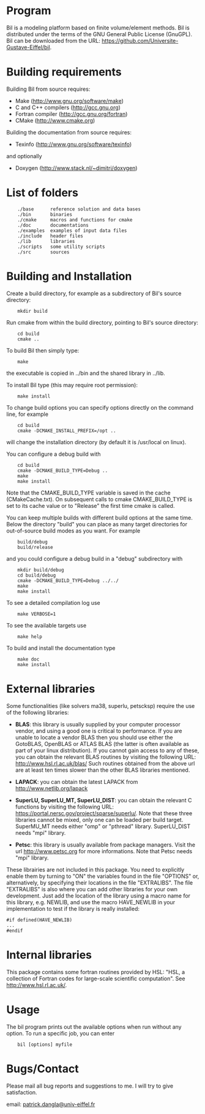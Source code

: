 Program
=======

Bil is a modeling platform based on finite volume/element methods. Bil is distributed under the terms of the GNU General Public License (GnuGPL). Bil can be downloaded from the URL: <https://github.com/Universite-Gustave-Eiffel/bil>.


Building requirements
=====================

Building Bil from source requires:

  - Make (<http://www.gnu.org/software/make>)
  - C and C++ compilers (<http://gcc.gnu.org>)
  - Fortran compiler (<http://gcc.gnu.org/fortran>)<!-- Building Bil on system other than Linux-based OS requires in addition -->
  - CMake (<http://www.cmake.org>)

Building the documentation from source requires:

  - Texinfo (<http://www.gnu.org/software/texinfo>)
  
and optionally

  - Doxygen (<http://www.stack.nl/~dimitri/doxygen>)
  

List of folders
===============

        ./base      reference solution and data bases
        ./bin       binaries
        ./cmake     macros and functions for cmake
        ./doc       documentations
        ./examples  examples of input data files
        ./include   header files
        ./lib       libraries
        ./scripts   some utility scripts
        ./src       sources


Building and Installation
=========================

<!--
There are two methods to build Bil from the command line:

  - from make (native method suited for linux-based OS)
  - from cmake (suited for any OS like Windows or MacOS)
  

1. Build Bil from make (deprecated method)
------------------------------------------
To build Bil and/or the documentation, use the following commands from the Bil's source directory:

        make      (build the binary file bil and the documentation)  
        make bin  (build the binary file only)  
        make doc  (build the documentation only)  

The binary file is created in the folder `./bin`, the documentation (files info, ps, pdf, txt, html) is created in `./doc`.

To install Bil, use the following commands (requires root permission):

        sudo make install      (install the binary and the documentation)  
        sudo make install-bin  (install the binary only)  
        sudo make install-doc  (install the documentation only)  

By default the files are installed in PREFIX = /usr/local

        bil       PREFIX/bin  
        bil.1     PREFIX/man/man1  
        bil.info  PREFIX/info  

PREFIX is defined in "Makefile". Unless essential it is not recommended to change the location PREFIX. If however you want another location, change the variable PREFIX in "Makefile" and  run "make" again. If you don't have root permissions use an alias instead (i.e. enter anywhere: alias bil='absolutepathtobilfolder/bin/bil-I.J').

Once the installation is completed, running 

        make clean  

will delete all the local files previously created.
  
  
2. Build Bil from cmake (command line)
--------------------------------------

-->

Create a build directory, for example as a subdirectory of Bil's source directory:

        mkdir build  

Run cmake from within the build directory, pointing to Bil's source directory:

        cd build  
        cmake ..  

To build Bil then simply type:

        make  

the executable is copied in ../bin and the shared library in ../lib.

To install Bil type (this may require root permission):

        make install  

To change build options you can specify options directly on the command line, for example

        cd build  
        cmake -DCMAKE_INSTALL_PREFIX=/opt ..  

will change the installation directory (by default it is /usr/local on linux).

You can configure a debug build with

        cd build  
        cmake -DCMAKE_BUILD_TYPE=Debug ..  
        make  
        make install  
    
Note that the CMAKE_BUILD_TYPE variable is saved in the cache (CMakeCache.txt). On subsequent calls to cmake CMAKE_BUILD_TYPE is set to its cache value or to "Release"  the first time cmake is called.

You can keep multiple builds with different build options at the same time. Below the directory "build" you can place as many target directories for out-of-source build modes as you want. For example
  
        build/debug  
        build/release  
    
and you could configure a debug build in a "debug" subdirectory with

        mkdir build/debug  
        cd build/debug  
        cmake -DCMAKE_BUILD_TYPE=Debug ../../  
        make  
        make install  

To see a detailed compilation log use

        make VERBOSE=1  

To see the available targets use
    
        make help  
    
To build and install the documentation type

        make doc  
        make install  



External libraries
==================

Some functionalities (like solvers ma38, superlu, petscksp) require the use of the following libraries:

  - **BLAS**: this library is usually supplied by your computer processor vendor,
            and using a good one is critical to performance.
            If you are unable to locate a vendor BLAS then you should use either
            the GotoBLAS, OpenBLAS or ATLAS BLAS (the latter is often available 
            as part of your linux distribution). If you cannot gain access to any 
            of these, you can obtain the relevant BLAS routines by visiting the 
            following URL: http://www.hsl.rl.ac.uk/blas/
            Such routines obtained from the above url are at least ten times
            slower than the other BLAS libraries mentioned.  
            
  - **LAPACK**: you can obtain the latest LAPACK from http://www.netlib.org/lapack  

  - **SuperLU, SuperLU_MT, SuperLU_DIST**: you can obtain the relevant C functions by visiting the following
            URL: https://portal.nersc.gov/project/sparse/superlu/.
            Note that these three libraries cannot be mixed, only one can be loaded per build target. SuperMU_MT needs either "omp" or "pthread" library. SuperLU_DIST needs "mpi" library.

  - **Petsc**: this library is usually available from package managers. Visit the url  http://www.petsc.org for more informations.
            Note that Petsc needs "mpi" library.

  

These librairies are not included in this package. You need to explicitly enable them by turning to "ON" the variables found in the file "OPTIONS" or, alternatively, by specifying their locations in the file "EXTRALIBS". The file "EXTRALIBS" is also where you can add other libraries for your own development. Just add the location of the library using a macro name for this library, e.g. NEWLIB, and use the macro HAVE_NEWLIB in your implementation to test if the library is really installed:

    #if defined(HAVE_NEWLIB)
    ...
    #endif


Internal libraries
==================

This package contains some fortran routines provided by HSL: "HSL, a collection of Fortran codes for large-scale scientific computation". See http://www.hsl.rl.ac.uk/.


Usage
=====

The bil program prints out the available options when run without any option. To run a specific job, you can enter

        bil [options] myfile  


Bugs/Contact
============

Please mail all bug reports and suggestions to me. I will try to give satisfaction.

email: <patrick.dangla@univ-eiffel.fr>
